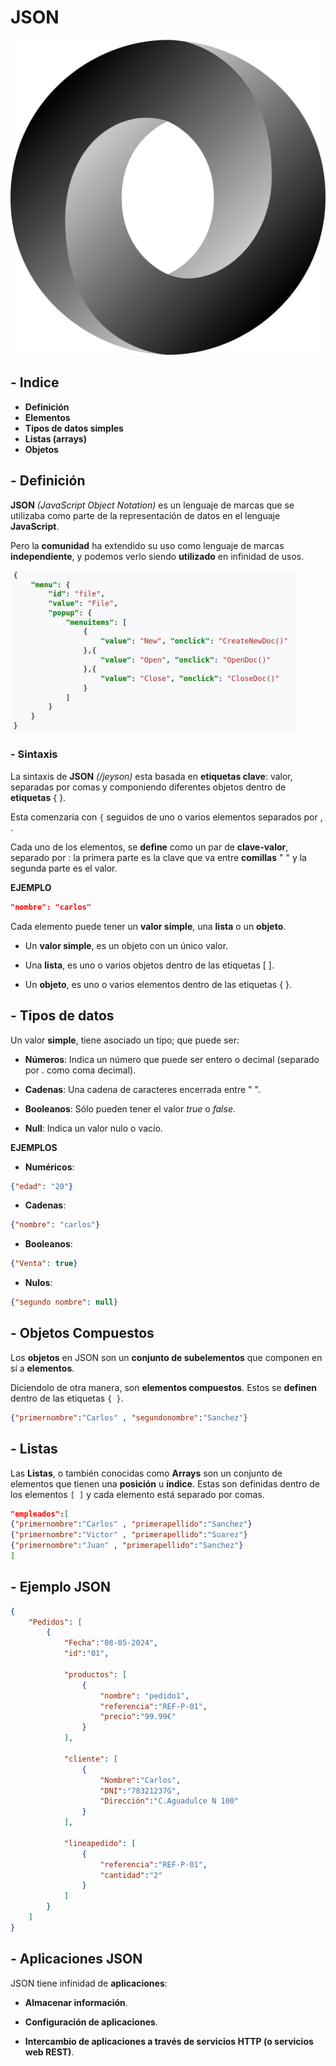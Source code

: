 
# JSON

![alt text](image-6.png)

## - **Indice** ##

+ **Definición**
+ **Elementos**
+ **Tipos de datos simples**
+ **Listas (arrays)**
+ **Objetos**


## - **Definición** ##

**JSON** *(JavaScript Object Notation)* es un lenguaje de marcas que se utilizaba como parte de la representación de datos en el lenguaje **JavaScript**.

Pero la **comunidad** ha extendido su uso como lenguaje de marcas **independiente**, y podemos verlo siendo **utilizado** en infinidad de usos.

![alt text](image-7.png)

### - **Sintaxis**

La sintaxis de **JSON** *(/jeyson)* esta basada en **etiquetas clave**: valor, separadas por comas y componiendo diferentes objetos dentro de **etiquetas** { }.

Esta comenzaría con ````{```` seguidos de uno o varios elementos separados por , .

Cada uno de los elementos, se **define** como un par de **clave-valor**, separado por : la primera parte es la clave que va entre **comillas** " " y la segunda parte es el valor.

**EJEMPLO**

```JSON
"nombre": "carlos"
```

Cada elemento puede tener un **valor simple**, una **lista** o un **objeto**.

+ Un **valor simple**, es un objeto con un único valor.

+ Una **lista**, es uno o varios objetos dentro de las etiquetas [ ].

+ Un **objeto**, es uno o varios elementos dentro de las etiquetas { }.


## - **Tipos de datos**

Un valor **simple**, tiene asociado un tipo; que puede ser:

+ **Números**: Indica un número que puede ser entero o decimal (separado por . como coma decimal).

+ **Cadenas**: Una cadena de caracteres encerrada entre " ".

+ **Booleanos**: Sólo pueden tener el valor *true* o *false*.

+ **Null**: Indica un valor nulo o vacío.

**EJEMPLOS**

+ **Numéricos**:

```JSON
{"edad": "20"}
```

+ **Cadenas**:

```JSON
{"nombre": "carlos"}
```

+ **Booleanos**:

```JSON
{"Venta": true}
```

+ **Nulos**:

```JSON
{"segundo nombre": null}
```

## - **Objetos Compuestos**

Los **objetos** en JSON son un **conjunto de subelementos** que componen en sí a **elementos**. 

Diciendolo de otra manera, son **elementos compuestos**. Estos se **definen** dentro de las etiquetas  ````{ }````.

```JSON
{"primernombre":"Carlos" , "segundonombre":"Sanchez"}
```

## - **Listas**

Las **Listas**, o también conocidas como **Arrays** son un conjunto de elementos que tienen una **posición** u **índice**. Estas son definidas dentro de los elementos  ````[ ]```` y cada elemento está separado por comas.

```JSON
"empleados":[
{"primernombre":"Carlos" , "primerapellido":"Sanchez"}
{"primernombre":"Victor" , "primerapellido":"Suarez"}
{"primernombre":"Juan" , "primerapellido":"Sanchez"}
]
```

## - **Ejemplo JSON**

```JSON
{
    "Pedidos": [
        {
            "Fecha":"08-05-2024",
            "id":"01",
            
            "productos": [
                {
                    "nombre": "pedido1",
                    "referencia":"REF-P-01",
                    "precio":"99.99€"
                }
            ],

            "cliente": [
                {
                    "Nombre":"Carlos",
                    "DNI":"78321237G",
                    "Dirección":"C.Aguadulce N 100"
                }
            ],

            "lineapedido": [
                {
                    "referencia":"REF-P-01",
                    "cantidad":"2"
                }
            ]
        }
    ]
}
```

## - **Aplicaciones JSON**

JSON tiene infinidad de **aplicaciones**:

+ **Almacenar información**.

+ **Configuración de aplicaciones**.

+ **Intercambio de aplicaciones a través de servicios HTTP (o servicios web REST)**.

